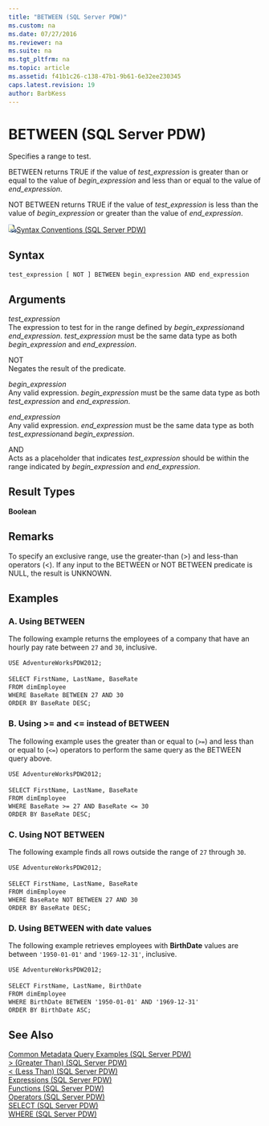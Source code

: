 ```yaml
---
title: "BETWEEN (SQL Server PDW)"
ms.custom: na
ms.date: 07/27/2016
ms.reviewer: na
ms.suite: na
ms.tgt_pltfrm: na
ms.topic: article
ms.assetid: f41b1c26-c138-47b1-9b61-6e32ee230345
caps.latest.revision: 19
author: BarbKess
---
```

# BETWEEN (SQL Server PDW)
Specifies a range to test.  
  
BETWEEN returns TRUE if the value of *test_expression* is greater than or equal to the value of *begin_expression* and less than or equal to the value of *end_expression*.  
  
NOT BETWEEN returns TRUE if the value of *test_expression* is less than the value of *begin_expression* or greater than the value of *end_expression*.  
  
![Topic link icon](../../mpp/sqlpdw/media/Topic_Link.gif "Topic_Link")[Syntax Conventions &#40;SQL Server PDW&#41;](../../mpp/sqlpdw/syntax-conventions-sql-server-pdw.md)  
  
## Syntax  
  
```  
test_expression [ NOT ] BETWEEN begin_expression AND end_expression  
```  
  
## Arguments  
*test_expression*  
The expression to test for in the range defined by *begin_expression*and *end_expression*. *test_expression* must be the same data type as both *begin_expression* and *end_expression*.  
  
NOT  
Negates the result of the predicate.  
  
*begin_expression*  
Any valid expression. *begin_expression* must be the same data type as both *test_expression* and *end_expression*.  
  
*end_expression*  
Any valid expression. *end_expression* must be the same data type as both *test_expression*and *begin_expression*.  
  
AND  
Acts as a placeholder that indicates *test_expression* should be within the range indicated by *begin_expression* and *end_expression*.  
  
## Result Types  
**Boolean**  
  
## Remarks  
To specify an exclusive range, use the greater-than (>) and less-than operators (<). If any input to the BETWEEN or NOT BETWEEN predicate is NULL, the result is UNKNOWN.  
  
## Examples  
  
### A. Using BETWEEN  
The following example returns the employees of a company that have an hourly pay rate between `27` and `30`, inclusive.  
  
```  
USE AdventureWorksPDW2012;  
  
SELECT FirstName, LastName, BaseRate  
FROM dimEmployee  
WHERE BaseRate BETWEEN 27 AND 30  
ORDER BY BaseRate DESC;  
```  
  
### B. Using >= and <= instead of BETWEEN  
The following example uses the greater than or equal to (`>=`) and less than or equal to (`<=`) operators to perform the same query as the BETWEEN query above.  
  
```  
USE AdventureWorksPDW2012;  
  
SELECT FirstName, LastName, BaseRate  
FROM dimEmployee  
WHERE BaseRate >= 27 AND BaseRate <= 30  
ORDER BY BaseRate DESC;  
```  
  
### C. Using NOT BETWEEN  
The following example finds all rows outside the range of `27` through `30`.  
  
```  
USE AdventureWorksPDW2012;  
  
SELECT FirstName, LastName, BaseRate  
FROM dimEmployee  
WHERE BaseRate NOT BETWEEN 27 AND 30  
ORDER BY BaseRate DESC;  
```  
  
### D. Using BETWEEN with date values  
The following example retrieves employees with **BirthDate** values are between `'1950-01-01'` and `'1969-12-31'`, inclusive.  
  
```  
USE AdventureWorksPDW2012;  
  
SELECT FirstName, LastName, BirthDate  
FROM dimEmployee  
WHERE BirthDate BETWEEN '1950-01-01' AND '1969-12-31'  
ORDER BY BirthDate ASC;  
```  
  
## See Also  
[Common Metadata Query Examples &#40;SQL Server PDW&#41;](../../mpp/sqlpdw/common-metadata-query-examples-sql-server-pdw.md)  
[&#62; &#40;Greater Than&#41; &#40;SQL Server PDW&#41;](../../mpp/sqlpdw/greater-than-sql-server-pdw.md)  
[&#60; &#40;Less Than&#41; &#40;SQL Server PDW&#41;](../../mpp/sqlpdw/less-than-sql-server-pdw.md)  
[Expressions &#40;SQL Server PDW&#41;](../../mpp/sqlpdw/expressions-sql-server-pdw.md)  
[Functions &#40;SQL Server PDW&#41;](../../mpp/sqlpdw/functions-sql-server-pdw.md)  
[Operators &#40;SQL Server PDW&#41;](../../mpp/sqlpdw/operators-sql-server-pdw.md)  
[SELECT &#40;SQL Server PDW&#41;](../../mpp/sqlpdw/select-sql-server-pdw.md)  
[WHERE &#40;SQL Server PDW&#41;](../../mpp/sqlpdw/where-sql-server-pdw.md)  
  
